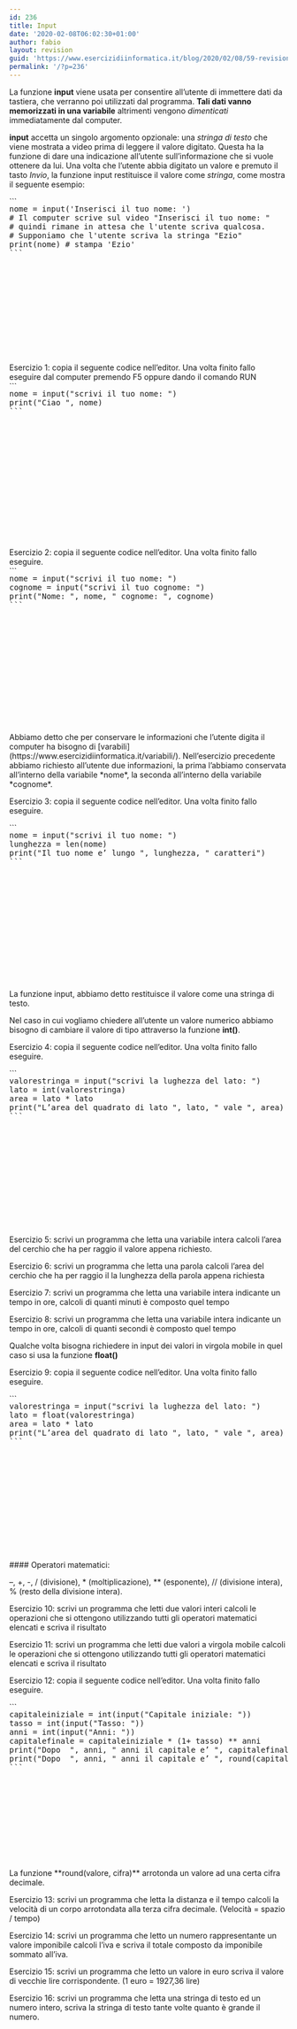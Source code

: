 ```yaml
---
id: 236
title: Input
date: '2020-02-08T06:02:30+01:00'
author: fabio
layout: revision
guid: 'https://www.esercizidiinformatica.it/blog/2020/02/08/59-revision-v1/'
permalink: '/?p=236'
---
```


La funzione **input** viene usata per consentire all’utente di immettere dati da tastiera, che verranno poi utilizzati dal programma. **Tali dati vanno memorizzati in una variabile** altrimenti vengono *dimenticati* immediatamente dal computer.

**input** accetta un singolo argomento opzionale: una *stringa di testo* che viene mostrata a video prima di leggere il valore digitato. Questa ha la funzione di dare una indicazione all’utente sull’informazione che si vuole ottenere da lui. Una volta che l’utente abbia digitato un valore e premuto il tasto *Invio*, la funzione input restituisce il valore come *stringa*, come mostra il seguente esempio:

<div class="wp-block-simple-code-block-ace" style="height: 250px; position:relative; margin-bottom: 50px;">```
<pre class="wp-block-simple-code-block-ace" data-copy="false" data-fontsize="14" data-lines="Infinity" data-mode="python" data-showlines="true" data-theme="monokai" style="position:absolute;top:0;right:0;bottom:0;left:0">nome = input('Inserisci il tuo nome: ')
# Il computer scrive sul video "Inserisci il tuo nome: "
# quindi rimane in attesa che l'utente scriva qualcosa.
# Supponiamo che l'utente scriva la stringa "Ezio"
print(nome) # stampa 'Ezio'
```

</div>Esercizio 1: copia il seguente codice nell’editor. Una volta finito fallo eseguire dal computer premendo F5 oppure dando il comando RUN

<div class="wp-block-simple-code-block-ace" style="height: 250px; position:relative; margin-bottom: 50px;">```
<pre class="wp-block-simple-code-block-ace" data-copy="false" data-fontsize="14" data-lines="Infinity" data-mode="python" data-showlines="true" data-theme="monokai" style="position:absolute;top:0;right:0;bottom:0;left:0">nome = input("scrivi il tuo nome: ")
print("Ciao ", nome)
```

</div>Esercizio 2: copia il seguente codice nell’editor. Una volta finito fallo eseguire.

<div class="wp-block-simple-code-block-ace" style="height: 250px; position:relative; margin-bottom: 50px;">```
<pre class="wp-block-simple-code-block-ace" data-copy="false" data-fontsize="14" data-lines="Infinity" data-mode="python" data-showlines="true" data-theme="monokai" style="position:absolute;top:0;right:0;bottom:0;left:0">nome = input("scrivi il tuo nome: ")
cognome = input("scrivi il tuo cognome: ")
print("Nome: ", nome, " cognome: ", cognome)
```

</div>Abbiamo detto che per conservare le informazioni che l’utente digita il computer ha bisogno di [varabili](https://www.esercizidiinformatica.it/variabili/). Nell’esercizio precedente abbiamo richiesto all’utente due informazioni, la prima l’abbiamo conservata all’interno della variabile *nome*, la seconda all’interno della variabile *cognome*.

Esercizio 3: copia il seguente codice nell’editor. Una volta finito fallo eseguire.

<div class="wp-block-simple-code-block-ace" style="height: 250px; position:relative; margin-bottom: 50px;">```
<pre class="wp-block-simple-code-block-ace" data-copy="false" data-fontsize="14" data-lines="Infinity" data-mode="python" data-showlines="true" data-theme="monokai" style="position:absolute;top:0;right:0;bottom:0;left:0">nome = input("scrivi il tuo nome: ")
lunghezza = len(nome)
print("Il tuo nome e’ lungo ", lunghezza, " caratteri")
```

</div>La funzione input, abbiamo detto restituisce il valore come una stringa di testo.

Nel caso in cui vogliamo chiedere all’utente un valore numerico abbiamo bisogno di cambiare il valore di tipo attraverso la funzione **int()**.

Esercizio 4: copia il seguente codice nell’editor. Una volta finito fallo eseguire.

<div class="wp-block-simple-code-block-ace" style="height: 250px; position:relative; margin-bottom: 50px;">```
<pre class="wp-block-simple-code-block-ace" data-copy="false" data-fontsize="14" data-lines="Infinity" data-mode="python" data-showlines="true" data-theme="monokai" style="position:absolute;top:0;right:0;bottom:0;left:0">valorestringa = input("scrivi la lughezza del lato: ")
lato = int(valorestringa)
area = lato * lato
print("L’area del quadrato di lato ", lato, " vale ", area)
```

</div>Esercizio 5: scrivi un programma che letta una variabile intera calcoli l’area del cerchio che ha per raggio il valore appena richiesto.

Esercizio 6: scrivi un programma che letta una parola calcoli l’area del cerchio che ha per raggio il la lunghezza della parola appena richiesta

Esercizio 7: scrivi un programma che letta una variabile intera indicante un tempo in ore, calcoli di quanti minuti è composto quel tempo

Esercizio 8: scrivi un programma che letta una variabile intera indicante un tempo in ore, calcoli di quanti secondi è composto quel tempo

Qualche volta bisogna richiedere in input dei valori in virgola mobile in quel caso si usa la funzione **float()**

Esercizio 9: copia il seguente codice nell’editor. Una volta finito fallo eseguire.

<div class="wp-block-simple-code-block-ace" style="height: 250px; position:relative; margin-bottom: 50px;">```
<pre class="wp-block-simple-code-block-ace" data-copy="false" data-fontsize="14" data-lines="Infinity" data-mode="python" data-showlines="true" data-theme="monokai" style="position:absolute;top:0;right:0;bottom:0;left:0">valorestringa = input("scrivi la lughezza del lato: ")
lato = float(valorestringa)
area = lato * lato
print("L’area del quadrato di lato ", lato, " vale ", area)
```

</div>####  Operatori matematici:

–, +, -, / (divisione), \* (moltiplicazione), \*\* (esponente), // (divisione intera), % (resto della divisione intera).

 Esercizio 10: scrivi un programma che letti due valori interi calcoli le operazioni che si ottengono utilizzando tutti gli operatori matematici elencati e scriva il risultato

Esercizio 11: scrivi un programma che letti due valori a virgola mobile calcoli le operazioni che si ottengono utilizzando tutti gli operatori matematici elencati e scriva il risultato

 Esercizio 12: copia il seguente codice nell’editor. Una volta finito fallo eseguire.

<div class="wp-block-simple-code-block-ace" style="height: 250px; position:relative; margin-bottom: 50px;">```
<pre class="wp-block-simple-code-block-ace" data-copy="false" data-fontsize="14" data-lines="Infinity" data-mode="python" data-showlines="true" data-theme="monokai" style="position:absolute;top:0;right:0;bottom:0;left:0">capitaleiniziale = int(input("Capitale iniziale: "))
tasso = int(input("Tasso: "))
anni = int(input("Anni: "))
capitalefinale = capitaleiniziale * (1+ tasso) ** anni
print("Dopo  ", anni, " anni il capitale e’ ", capitalefinale)
print("Dopo  ", anni, " anni il capitale e’ ", round(capitalefinale, 2))
```

</div>La funzione **round(valore, cifra)** arrotonda un valore ad una certa cifra decimale.

Esercizio 13: scrivi un programma che letta la distanza e il tempo calcoli la velocità di un corpo arrotondata alla terza cifra decimale. (Velocità = spazio / tempo)

Esercizio 14: scrivi un programma che letto un numero rappresentante un valore imponibile calcoli l’iva e scriva il totale composto da imponibile sommato all’iva.

Esercizio 15: scrivi un programma che letto un valore in euro scriva il valore di vecchie lire corrispondente. (1 euro = 1927,36 lire)

Esercizio 16: scrivi un programma che letta una stringa di testo ed un numero intero, scriva la stringa di testo tante volte quanto è grande il numero.
